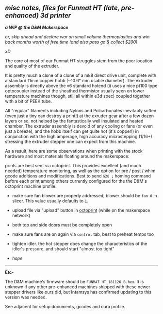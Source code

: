 
## *misc notes, files for Funmat HT (late, pre-enhanced) 3d printer*

***a WIP @ the D&M Makerspace***

*or, skip ahead and declare war on small volume thermoplastics and win back months worth of free time (and also pass go & collect $200)*

*xD*


The core of most of our Funmat HT struggles stem from the poor location and quality of the extruder.

 It is pretty much a clone of a clone of a mk8 direct drive unit, complete with a standard 11mm copper hobb (~10.6* mm usable diameter).  The extruder assembly is directly above the v6 standard hotend (it uses a nice pt100 type optocoupler instead of the sheathed thermistor usually seen on lower temperature machines though, still all within e3d spec) coupled together with a bit of PEEK tube.

 All "regular" filaments including Nylons and Polcarbonates inevitably soften (even just a tiny can destroy a print!) at the exruder gear after a few dozen layers or so, not helped by the fantastically well insulated and heated chamber.  The extruder assembly is devoid of any cooling or fans (or even just a breeze), and the hobb itself can get quite hot (it's copper!) in conjunction with the high amperage, high accuracy microstepping (1/16+) stressing the extruder stepper one can expect from this machine.  

As a result, here are some observations when printing with the stock hardware and most materials floating around the makerspace:

prints are best sent via octoprint.  This provides excellent (and much needed) temperature monitoring, as well as the option for pre / post / whim gcode additions and modifications.  Best to send `G28 ;` homing command before each print among others currently configured for the the D&M's octoprint machine profile.  

- make sure fan  blower are properly addressed, blower should be `fan 0` in slicer.  This value  usually defaults to `1`.

-  upload file via "upload" button in [octoprint](http://octopi.local/) (while on the makerspace network)

- both top and side doors must be completely open

- make sure fans are on again via `control` tab, best to preheat temps too

- tighten idler.  the hot stepper does change the characteristics of the idler's pressure, and should start "almost too tight"

- *hope*

* * *


**Etc-**  


The D&M machine's firmware should be `FUNMAT HT_181126_B.hex`.  It is unknown if any other pre-enhanced machines shipped with these newer stepper drivers like ours did, but Intamsys has confirmed updating to this version was needed.  

See adjacent for setup documents, gcodes and cura profile.
